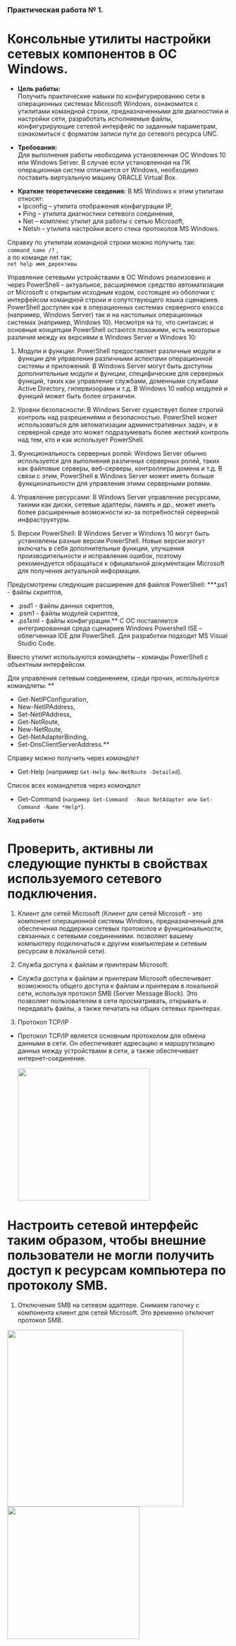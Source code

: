 <h3>Практическая работа № 1.</h3>

# Консольные утилиты настройки сетевых компонентов в ОС Windows.

* __Цель работы:__   
Получить практические навыки по конфигурированию сети в операционных системах Microsoft Windows, ознакомится с утилитами командной строки, предназначенными для диагностики и настройки сети,  разработать исполняемые файлы, конфигурирующие сетевой интерфейс по заданным параметрам, ознакомиться с форматом записи пути до сетевого ресурса UNC.   
* __Требования:__  
Для выполнения работы необходима установленная ОС Windows 10 или Windows Server.  В случае если установленная на ПК операционная систем отличается от Windows, необходимо поставить виртуальную машину ORACLE Virtual Box.

* __Краткие теоретические сведения:__
В MS Windows к этим утилитам относят:  
•	Ipconfig – утилита отображения конфигурации IP,  
•	Ping – утилита диагностики сетевого соединения,  
•	Net – комплекс утилит для работы с сетью Microsoft,   
•	Netsh – утилита настройки всего стека протоколов MS Windows.
 
Справку по утилитам командной строки можно получить так: 
```command_name /?``` ,  
а по команде net так:  
```net help имя_директивы```

Управление сетевыми устройствами в ОС Windows реализовано и через PowerShell – актуальное, расширяемое средство автоматизации от Microsoft с открытым исходным кодом, состоящее из оболочки с интерфейсом командной строки и сопутствующего языка сценариев.
PowerShell доступен как в операционных системах серверного класса (например, Windows Server) так и на настольных операционных системах (например, Windows 10). Несмотря на то, что синтаксис и основные концепции PowerShell остаются похожими, есть некоторые различия между их версиями в Windows Server и Windows 10:

1. Модули и функции: PowerShell предоставляет различные модули и функции для управления различными аспектами операционной системы и приложений. В Windows Server могут быть доступны дополнительные модули и функции, специфические для серверных функций, таких как управление службами, доменными службами Active Directory, гипервизорами и т.д. В Windows 10 набор модулей и функций может быть более ограничен.

2. Уровни безопасности: В Windows Server существует более строгий контроль над разрешениями и безопасностью. PowerShell может использоваться для автоматизации административных задач, и в серверной среде это может подразумевать более жесткий контроль над тем, кто и как использует PowerShell.

3. Функциональность серверных ролей: Windows Server обычно используется для выполнения различных серверных ролей, таких как файловые серверы, веб-серверы, контроллеры домена и т.д. В связи с этим, PowerShell в Windows Server может иметь больше функциональности для управления этими серверными ролями.

4. Управление ресурсами: В Windows Server управление ресурсами, такими как диски, сетевые адаптеры, память и др., может иметь более расширенные возможности из-за потребностей серверной инфраструктуры.

5. Версии PowerShell: В Windows Server и Windows 10 могут быть установлены разные версии PowerShell. Новые версии могут включать в себя дополнительные функции, улучшения производительности и исправления ошибок, поэтому рекомендуется обращаться к официальной документации Microsoft для получения актуальной информации.

Предусмотрены следующие расширения для файлов PowerShell:
***.ps1 - файлы скриптов,  
* .psd1 - файлы данных скриптов,  
* .psm1 - файлы модулей скриптов,  
* .ps1xml - файлы конфигурации.** 
С ОС поставляется интегрированная среда сценариев Windows Powershell ISE – облегченная IDE для PowerShell. Для разработки подходит MS Visual Studio Code.

Вместо утилит используются командлеты – команды PowerShell с объектным интерфейсом.

Для управления сетевым соединением, среди прочих, используются командлеты: 
**
* Get-NetIPConfiguration, 
* New-NetIPAddress,  
* Set-NetIPAddress,  
* Get-NetRoute,  
* New-NetRoute,  
* Get-NetAdapterBinding,  
* Set-DnsClientServerAddress.**

Справку можно получить через *командлет*  
* Get-Help (например ```Get-Help New-NetRoute -Detailed```).

Список всех командлетов через *командлет*  
* Get-Command (```например Get-Command  -Noun NetAdapter или Get-Command -Name *Help*```).

**Ход работы**
# Проверить, активны ли следующие пункты в свойствах используемого сетевого подключения.
1. Клиент для сетей Microsoft (Клиент для сетей Microsoft - это компонент операционной системы Windows, предназначенный для обеспечения поддержки сетевых протоколов и функциональности, связанных с сетевыми соединениями. позволяет вашему компьютеру подключаться к другим компьютерам и сетевым ресурсам в локальной сети).  

3. Служба доступа к файлам и принтерам Microsoft.
* Служба доступа к файлам и принтерам Microsoft обеспечивает возможность общего доступа к файлам и принтерам в локальной сети, используя протокол SMB (Server Message Block). Это позволяет пользователям в сети просматривать, открывать и передавать файлы, а также печатать на общих сетевых принтерах.  

3. Протокол TCP/IP
* Протокол TCP/IP является основным протоколом для обмена данными в сети. Он обеспечивает адресацию и маршрутизацию данных между устройствами в сети, а также обеспечивает интернет-соединение.

  <img src="https://github.com/DeFomin/2023-2024-computer-networks-k33212-fomintsev-d-r/assets/90705279/5f709a9d-479b-4a55-9dd5-a88d1c7b94c7" width=300>
  
# Настроить сетевой интерфейс таким образом, чтобы внешние пользователи не могли получить доступ к ресурсам компьютера по протоколу SMB.
1. Отключение SMB на сетевом адаптере. Снимаем галочку с компонента клиент для сетей Microsoft. Это временно отключит протокол SMB.

<img src="https://github.com/DeFomin/2023-2024-computer-networks-k33212-fomintsev-d-r/assets/90705279/d16f479a-e39c-4109-b3ae-b6a3d1ac48ef" width=400>
<img src="https://github.com/DeFomin/2023-2024-computer-networks-k33212-fomintsev-d-r/assets/90705279/08ea8427-bafd-44cb-9c05-edb955736080" width=300>
